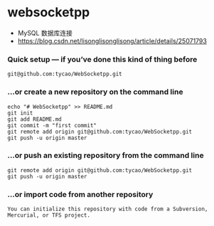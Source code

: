websocketpp
===================
* MySQL 数据库连接
 * https://blog.csdn.net/lisonglisonglisong/article/details/25071793
 


### Quick setup — if you’ve done this kind of thing before
```shell
git@github.com:tycao/WebSocketpp.git
```

### …or create a new repository on the command line
```shell
echo "# WebSocketpp" >> README.md
git init
git add README.md
git commit -m "first commit"
git remote add origin git@github.com:tycao/WebSocketpp.git
git push -u origin master

```
### …or push an existing repository from the command line
```shell
git remote add origin git@github.com:tycao/WebSocketpp.git
git push -u origin master
```

### …or import code from another repository
`You can initialize this repository with code from a Subversion, Mercurial, or TFS project.`
